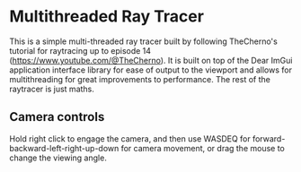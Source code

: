 # Multithreaded Ray Tracer

This is a simple multi-threaded ray tracer built by following TheCherno's tutorial for raytracing up to episode 14 (https://www.youtube.com/@TheCherno). It is built on top of the Dear ImGui application interface library for ease of output to the viewport and allows for multithreading for great improvements to performance. The rest of the raytracer is just maths.

## Camera controls

Hold right click to engage the camera, and then use WASDEQ for forward-backward-left-right-up-down for camera movement, or drag the mouse to change the viewing angle.

